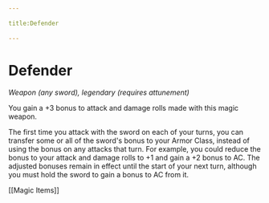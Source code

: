 --- 
title:Defender 
---
# Defender

*Weapon (any sword), legendary (requires attunement)*

You gain a +3 bonus to attack and damage rolls made with this magic weapon.

The first time you attack with the sword on each of your turns, you can transfer some or all of the sword's bonus to your Armor Class, instead of using the bonus on any attacks that turn. For example, you could reduce the bonus to your attack and damage rolls to +1 and gain a +2 bonus to AC. The adjusted bonuses remain in effect until the start of your next turn, although you must hold the sword to gain a bonus to AC from it.


[[Magic Items]]
